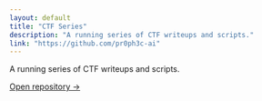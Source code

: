 ```yaml
---
layout: default
title: "CTF Series"
description: "A running series of CTF writeups and scripts."
link: "https://github.com/pr0ph3c-ai"
---
```


<div class="prose">
  <p>A running series of CTF writeups and scripts.</p>
  <p><a class="ghost" href="https://github.com/pr0ph3c-ai" target="_blank" rel="noopener">Open repository →</a></p>
</div>